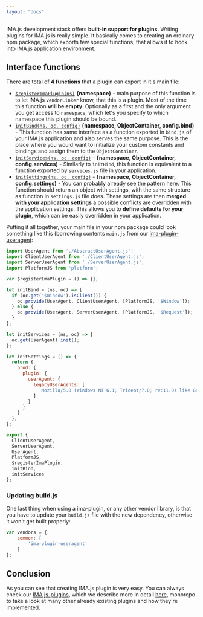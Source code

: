 ```yaml
---
layout: "docs"
---
```


IMA.js development stack offers **built-in support for plugins**. Writing plugins for IMA.js is really
simple. It basically comes to creating an ordinary npm package, which exports few special functions, that
allows it to hook into IMA.js application environment.

## Interface functions

There are total of **4 functions** that a plugin can export in it's main file:
- [`$registerImaPlugin(ns)`](https://github.com/seznam/ima/blob/master/packages/core/src/vendorLinker.js#L38)
**{namespace}** - main purpose of this function is to let IMA.js `VendorLinker`
know, that this is a plugin. Most of the time this function **will be empty**. Optionally as a first and the only argument
you get access to `namespace`, which let's you specify to which namespace this plugin should be bound.
- [`initBind(ns, oc, config)`](https://github.com/seznam/ima/blob/master/packages/core/src/Bootstrap.js#L144)
**{namespace, ObjectContainer, config.bind)** - This function has same interface as a function exported
in `bind.js` of your IMA.js application and also serves the same purpose. This is the place where you would want to initialize
your custom constants and bindings and assign them to the `ObjectContainer`.
- [`initServices(ns, oc, config)`](https://github.com/seznam/ima/blob/master/packages/core/src/Bootstrap.js#L171) -
**{namespace, ObjectContainer, config.services)** - Similarly to `initBind`, this function is equivalent to a
function exported by `services.js` file in your application.
- [`initSettings(ns, oc, config)`](https://github.com/seznam/ima/blob/master/packages/core/src/Bootstrap.js#L82) -
**{namespace, ObjectContainer, config.settings)** - You can probably already see the pattern here. This function should 
return an object with settings, with the same structure as function in `settings.js` file does. These settings are
then **merged with your application settings** a possible conflicts are overridden with the application settings.
This allows you to **define defaults for your plugin**, which can be easily overridden in your application.

Putting it all together, your main file in your npm package could look something like this (borrowing contents `main.js`
from our [ima-plugin-useragent](https://github.com/seznam/IMA.js-plugins/blob/master/packages/plugin-useragent/README.md):

```javascript
import UserAgent from './AbstractUserAgent.js';
import ClientUserAgent from './ClientUserAgent.js';
import ServerUserAgent from './ServerUserAgent.js';
import PlatformJS from 'platform';

var $registerImaPlugin = () => {};

let initBind = (ns, oc) => {
  if (oc.get('$Window').isClient()) {
    oc.provide(UserAgent, ClientUserAgent, [PlatformJS, '$Window']);
  } else {
    oc.provide(UserAgent, ServerUserAgent, [PlatformJS, '$Request']);
  }
};

let initServices = (ns, oc) => {
  oc.get(UserAgent).init();
};

let initSettings = () => {
  return {
    prod: {
      plugin: {
        userAgent: {
          legacyUserAgents: [
            'Mozilla/5.0 (Windows NT 6.1; Trident/7.0; rv:11.0) like Gecko'
          ]             
        }
      }
    }
  };
};

export {
  ClientUserAgent,
  ServerUserAgent,
  UserAgent,
  PlatformJS,
  $registerImaPlugin,
  initBind,
  initServices
};
```

### Updating build.js

One last thing when using a ima-plugin, or any other vendor library, is that you have to update your 
`build.js` file with the new dependency, otherwise it won't get built properly:

```javascript
var vendors = {
    common: [
        'ima-plugin-useragent'
    ]
};
``` 

## Conclusion

As you can see that creating IMA.js plugin is very easy. You can always check our 
[IMA.js-plugins](https://github.com/seznam/IMA.js-plugins/tree/master),
which we describe more in detail [here](/docs/available-plugins), monorepo to take a look at many other already
existing plugins and how they're implemented.

